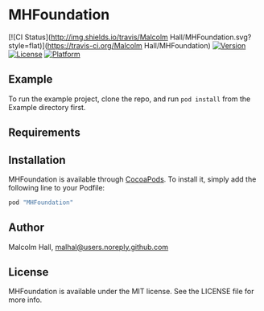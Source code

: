 # MHFoundation

[![CI Status](http://img.shields.io/travis/Malcolm Hall/MHFoundation.svg?style=flat)](https://travis-ci.org/Malcolm Hall/MHFoundation)
[![Version](https://img.shields.io/cocoapods/v/MHFoundation.svg?style=flat)](http://cocoapods.org/pods/MHFoundation)
[![License](https://img.shields.io/cocoapods/l/MHFoundation.svg?style=flat)](http://cocoapods.org/pods/MHFoundation)
[![Platform](https://img.shields.io/cocoapods/p/MHFoundation.svg?style=flat)](http://cocoapods.org/pods/MHFoundation)

## Example

To run the example project, clone the repo, and run `pod install` from the Example directory first.

## Requirements

## Installation

MHFoundation is available through [CocoaPods](http://cocoapods.org). To install
it, simply add the following line to your Podfile:

```ruby
pod "MHFoundation"
```

## Author

Malcolm Hall, malhal@users.noreply.github.com

## License

MHFoundation is available under the MIT license. See the LICENSE file for more info.
